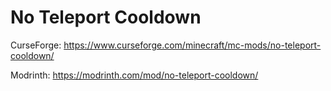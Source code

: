 # No Teleport Cooldown
CurseForge: https://www.curseforge.com/minecraft/mc-mods/no-teleport-cooldown/

Modrinth: https://modrinth.com/mod/no-teleport-cooldown/
